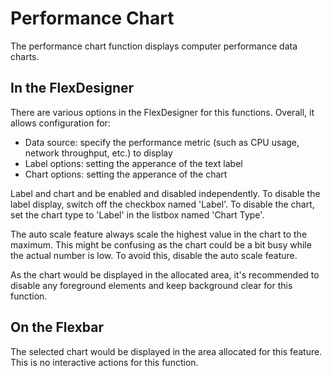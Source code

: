 # Performance Chart

The performance chart function displays computer performance data charts.

## In the FlexDesigner

There are various options in the FlexDesigner for this functions. Overall, it allows configuration for:

- Data source: specify the performance metric (such as CPU usage, network throughput, etc.) to display
- Label options: setting the apperance of the text label
- Chart options: setting the apperance of the chart

Label and chart and be enabled and disabled independently. To disable the label display, switch off the checkbox named 'Label'. To disable the chart, set the chart type to 'Label' in the listbox named 'Chart Type'.

The auto scale feature always scale the highest value in the chart to the maximum. This might be confusing as the chart could be a bit busy while the actual number is low. To avoid this, disable the auto scale feature.

As the chart would be displayed in the allocated area, it's recommended to disable any foreground elements and keep background clear for this function.

## On the Flexbar

The selected chart would be displayed in the area allocated for this feature. This is no interactive actions for this function.
